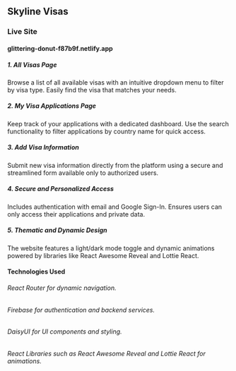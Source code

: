 ## Skyline Visas
### Live Site
#### glittering-donut-f87b9f.netlify.app

##### 1. All Visas Page
Browse a list of all available visas with an intuitive dropdown menu to filter by visa type. Easily find the visa that matches your needs.


##### 2. My Visa Applications Page
Keep track of your applications with a dedicated dashboard. Use the search functionality to filter applications by country name for quick access.

##### 3. Add Visa Information
Submit new visa information directly from the platform using a secure and streamlined form available only to authorized users.


##### 4. Secure and Personalized Access
Includes authentication with email and Google Sign-In. Ensures users can only access their applications and private data.


##### 5. Thematic and Dynamic Design
The website features a light/dark mode toggle and dynamic animations powered by libraries like React Awesome Reveal and Lottie React.




#### Technologies Used
###### React Router for dynamic navigation.
###### Firebase for authentication and backend services.
###### DaisyUI for UI components and styling.
###### React Libraries such as React Awesome Reveal and Lottie React for animations.
